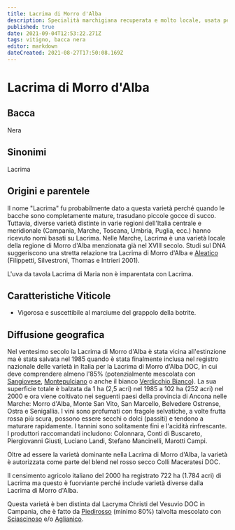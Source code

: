 ```yaml
---
title: Lacrima di Morro d'Alba
description: Specialità marchigiana recuperata e molto locale, usata per rossi a maturazione precoce sia secchi che dolci
published: true
date: 2021-09-04T12:53:22.271Z
tags: vitigno, bacca nera
editor: markdown
dateCreated: 2021-08-27T17:50:08.169Z
---
```


# Lacrima di Morro d'Alba

## Bacca
Nera
## Sinonimi
Lacrima

## Origini e parentele

Il nome "Lacrima" fu probabilmente dato a questa varietà perché quando le bacche sono completamente mature, trasudano piccole gocce di succo. Tuttavia, diverse varietà distinte in varie regioni dell'Italia centrale e meridionale (Campania, Marche, Toscana, Umbria, Puglia, ecc.) hanno ricevuto nomi basati su Lacrima. Nelle Marche, Lacrima è una varietà locale della regione di Morro d'Alba menzionata già nel XVIII secolo. Studi sul DNA suggeriscono una stretta relazione tra Lacrima di Morro d'Alba e [Aleatico](/vitigni/bacca-nera/aleatico) (Filippetti, Silvestroni, Thomas e Intrieri 2001).

L'uva da tavola Lacrima di Maria non è imparentata con Lacrima.

## Caratteristiche Viticole

- Vigorosa e suscettibile al marciume del grappolo della botrite.

## Diffusione geografica

Nel ventesimo secolo la Lacrima di Morro d'Alba è stata vicina all'estinzione ma è stata salvata nel 1985 quando è stata finalmente inclusa nel registro nazionale delle varietà in Italia per la Lacrima di Morro d'Alba DOC, in cui deve comprendere almeno l'85% (potenzialmente mescolata con [Sangiovese](/vitigni/bacca-nera/sangiovese), [Montepulciano](/vitigni/bacca-nera/sangiovese) o anche il bianco [Verdicchio Bianco](/vitigni/bacca-bianca/verdicchio-bianco)). La sua superficie totale è balzata da 1 ha (2,5 acri) nel 1985 a 102 ha (252 acri) nel 2000 e ora viene coltivato nei seguenti paesi della provincia di Ancona nelle Marche: Morro d'Alba, Monte San Vito, San Marcello, Belvedere Ostrense, Ostra e Senigallia. I vini sono profumati con fragole selvatiche, a volte frutta rossa più scura, possono essere secchi o dolci (passiti) e tendono a maturare rapidamente. I tannini sono solitamente fini e l'acidità rinfrescante. I produttori raccomandati includono: Colonnara, Conti di Buscareto, Piergiovanni Giusti, Luciano Landi, Stefano Mancinelli, Marotti Campi.

Oltre ad essere la varietà dominante nella Lacrima di Morro d'Alba, la varietà è autorizzata come parte del blend nel rosso secco Colli Maceratesi DOC.

Il censimento agricolo italiano del 2000 ha registrato 722 ha (1.784 acri) di Lacrima ma questo è fuorviante perché include varietà diverse dalla Lacrima di Morro d'Alba.

Questa varietà è ben distinta dal Lacryma Christi del Vesuvio DOC in Campania, che è fatto da [Piedirosso](/vitigni/bacca-nera/piedirosso) (minimo 80%) talvolta mescolato con [Sciascinoso](/vitigni/bacca-nera/sciascinoso) e/o [Aglianico](/vitigni/bacca-nera/aglianico).